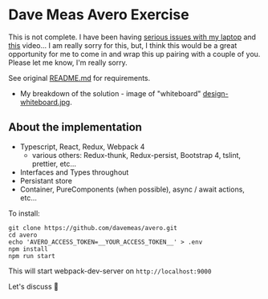# Dave Meas Avero Exercise

This is not complete.  I have been having [serious issues with my laptop](https://www.icloud.com/iclouddrive/0rkwD6pEZ_hvFRGAN7wCPx09A#IMG%5F0043) and [this](https://www.icloud.com/iclouddrive/0veYqj3KcD_3P42V5OhevA9zQ#IMG%5F0042) video...  I am really sorry for this, but, I think this would be a great opportunity for me to come in and wrap this up pairing with a couple of you.  Please let me know, I'm really sorry.

See original [README.md](https://github.com/davemeas/avero/docs/README-original.md) for requirements.
* My breakdown of the solution - image of "whiteboard" [design-whiteboard.jpg](https://github.com/davemeas/avero/docs/design-whiteboard.jpg).

## About the implementation
* Typescript, React, Redux, Webpack 4
  * various others: Redux-thunk, Redux-persist, Bootstrap 4, tslint, prettier, etc...
* Interfaces and Types throughout
* Persistant store
* Container, PureComponents (when possible), async / await actions, etc...

To install:

```
git clone https://github.com/davemeas/avero.git
cd avero
echo 'AVERO_ACCESS_TOKEN=__YOUR_ACCESS_TOKEN__' > .env
npm install
npm run start
```

This will start webpack-dev-server on `http://localhost:9000`

Let's discuss :beers:
